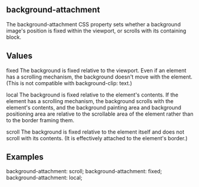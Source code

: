 ## background-attachment

The background-attachment CSS property sets whether a background image's position is fixed within the viewport, or scrolls with its containing block.


## Values

fixed
The background is fixed relative to the viewport. Even if an element has a scrolling mechanism, the background doesn't move with the element. (This is not compatible with background-clip: text.)

local
The background is fixed relative to the element's contents. If the element has a scrolling mechanism, the background scrolls with the element's contents, and the background painting area and background positioning area are relative to the scrollable area of the element rather than to the border framing them.

scroll
The background is fixed relative to the element itself and does not scroll with its contents. (It is effectively attached to the element's border.)

## Examples

background-attachment: scroll;
background-attachment: fixed;
background-attachment: local;